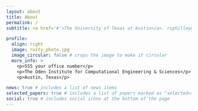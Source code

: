 ```yaml
---
layout: about
title: About
permalink: /
subtitle: <a href='#'>The University of Texas at Austin</a>. rsphilley@utexas.edu.

profile:
  align: right
  image: rusty_photo.jpg
  image_circular: false # crops the image to make it circular
  more_info: >
    <p>555 your office number</p>
    <p>The Oden Institute for Computational Engineering & Sciences</p>
    <p>Austin, Texas</p>

news: true # includes a list of news items
selected_papers: true # includes a list of papers marked as "selected={true}"
social: true # includes social icons at the bottom of the page
---
```


<!-- Write your biography here. Tell the world about yourself. Link to your favorite [subreddit](http://reddit.com). You can put a picture in, too. The code is already in, just name your picture `prof_pic.jpg` and put it in the `img/` folder.

Put your address / P.O. box / other info right below your picture. You can also disable any of these elements by editing `profile` property of the YAML header of your `_pages/about.md`. Edit `_bibliography/papers.bib` and Jekyll will render your [publications page](/al-folio/publications/) automatically.

Link to your social media connections, too. This theme is set up to use [Font Awesome icons](https://fontawesome.com/) and [Academicons](https://jpswalsh.github.io/academicons/), like the ones below. Add your Facebook, Twitter, LinkedIn, Google Scholar, or just disable all of them. -->
